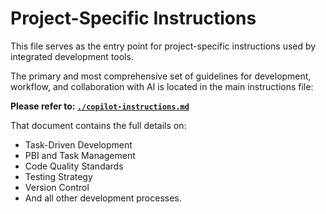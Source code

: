 # Project-Specific Instructions

This file serves as the entry point for project-specific instructions used by integrated development tools.

The primary and most comprehensive set of guidelines for development, workflow, and collaboration with AI is located in the main instructions file:

**Please refer to: [`./copilot-instructions.md`](./copilot-instructions.md)**

That document contains the full details on:
- Task-Driven Development
- PBI and Task Management
- Code Quality Standards
- Testing Strategy
- Version Control
- And all other development processes.